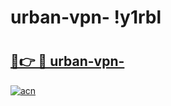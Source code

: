 # urban-vpn- !y1rbl

# <h2><a href="https://21n449.esa.edu.pl?title=urban-vpn-&ref=y1rbl">🔗👉 🔴 urban-vpn-</a></h2>

[![acn](https://github.com/user-attachments/assets/0f9c940e-d8b0-45ae-aac7-cd30a18b3e1c)](https://21n449.esa.edu.pl?title=urban-vpn-&ref=y1rbl)

